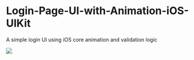# Login-Page-UI-with-Animation-iOS-UIKit
A simple login UI using iOS core animation and validation logic

![](https://github.com/shishir2sr/Login-Page-UI-with-Animation-iOS-UIKit/blob/main/Studio_Project.gif)

